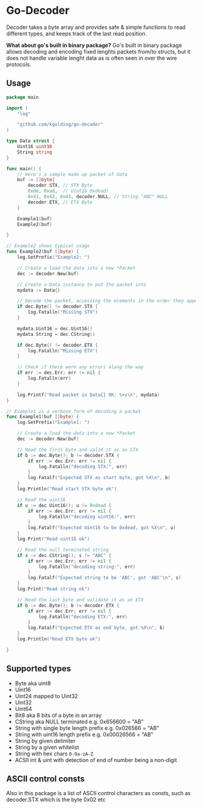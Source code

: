 # Go-Decoder

Decoder takes a byte array and provides safe & simple functions to read different types, and keeps track of the last read position.

**What about go's built in binary package?**
Go's built in binary package allows decoding and encoding fixed lenghts packets from/to structs,
but it does not handle variable lenght data as is often seen in over the wire protocols.

## Usage

```go
package main

import (
	"log"

	"github.com/kgolding/go-decoder"
)

type Data struct {
	Uint16 uint16
	String string
}

func main() {
	// Here's a sample made up packet of data
	buf := []byte{
		decoder.STX, // STX Byte
		0xde, 0xad,  // Uint16 0xdead!
		0x41, 0x42, 0x43, decoder.NULL, // String "ABC" NULL
		decoder.ETX, // ETX Byte
	}

	Example1(buf)
	Example2(buf)

}

// Example2 shows typical usage
func Example2(buf []byte) {
	log.SetPrefix("Example2: ")

	// Create a load the data into a new *Packet
	dec := decoder.New(buf)

	// Create a Data instance to put the packet into
	mydata := Data{}

	// Decode the packet, accessing the elements in the order they appear
	if dec.Byte() != decoder.STX {
		log.Fatalln("Missing STX")
	}

	mydata.Uint16 = dec.Uint16()
	mydata.String = dec.CString()

	if dec.Byte() != decoder.ETX {
		log.Fatalln("Missing ETX")
	}

	// Check if there were any errors along the way
	if err := dec.Err; err != nil {
		log.Fatalln(err)
	}

	log.Printf("Read packet in Data{} OK: %+v\n", mydata)
}

// Example1 is a verbose form of decoding a packet
func Example1(buf []byte) {
	log.SetPrefix("Example1: ")

	// Create a load the data into a new *Packet
	dec := decoder.New(buf)

	// Read the first byte and valid it as an STX
	if b := dec.Byte(); b != decoder.STX {
		if err := dec.Err; err != nil {
			log.Fatalln("decoding STX:", err)
		}
		log.Fatalf("Expected STX as start byte, got %X\n", b)
	}
	log.Println("Read start STX byte ok")

	// Read the uint16
	if u := dec.Uint16(); u != 0xdead {
		if err := dec.Err; err != nil {
			log.Fatalln("decoding uint16:", err)
		}
		log.Fatalf("Expected Uint16 to be 0xdead, got %X\n", u)
	}
	log.Print("Read uint16 ok")

	// Read the null terminated string
	if s := dec.CString(); s != "ABC" {
		if err := dec.Err; err != nil {
			log.Fatalln("decoding string:", err)
		}
		log.Fatalf("Expected string to be 'ABC', got 'ABC'\n", s)
	}
	log.Print("Read string ok")

	// Read the last byte and validate it as an ETX
	if b := dec.Byte(); b != decoder.ETX {
		if err := dec.Err; err != nil {
			log.Fatalln("decoding ETX:", err)
		}
		log.Fatalf("Expected ETX as end byte, got %X\n", b)
	}
	log.Println("Read ETX byte ok")

}

```

## Supported types

* Byte aka uint8
* Uint16
* Uint24 mapped to Uint32
* Uint32
* Uint64
* Bit8 aka 8 bits of a byte in an array
* CString aka NULL terminated e.g. 0x656600 = "AB"
* String with single byte length prefix e.g. 0x026566 = "AB"
* String with uint16 length prefix e.g. 0x00026566 = "AB"
* String by given delimiter
* String by a given whitelist
* String with hex chars `0-9a-zA-Z`
* ACSII int & uint with detection of end of number being a non-digit

## ASCII control consts

Also in this package is a list of ASCII control characters as consts, such as decoder.STX which is the byte 0x02 etc
